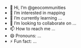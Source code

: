 - 👋 Hi, I’m @geocommunities
- 👀 I’m interested in mapping
- 🌱 I’m currently learning ...
- 💞️ I’m looking to collaborate on ...
- 📫 How to reach me ...
- 😄 Pronouns: ...
- ⚡ Fun fact: ...

<!---
geocommunities/geocommunities is a ✨ special ✨ repository because its `README.md` (this file) appears on your GitHub profile.
You can click the Preview link to take a look at your changes.
--->
